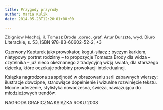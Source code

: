 ```yaml
---
title: Przygody przyrody
author: Maria Kulik
date: 2014-05-28T12:20:01+00:00

---
```

Zbigniew Machej, il. Tomasz Broda ,oprac. graf. Artur Burszta, wyd. Biuro Literackie, s. 53, ISBN 978-83-60602-52-2, +3

Czerwony Kapturek jako prowokator, kogut-siłacz z byczym karkiem, nietypowy portret rodzinny – to propozycje Tomasza Brody dla widza – czytelnika – już nieco obeznanego z tradycyjną wizją świata, dla starszego dziecka, które oczekuje odrobiny prowokacji intelektualnej.

Książka nagrodzona za spójność w obrazowaniu serii zabawnych wierszy; ilustracje dowcipne, stanowiące dopełnienie i wizualne rozwinięcie tekstu. Mocne uderzenie, stylistyka nowoczesna, świeża, nawiązująca do młodzieżowych trendów.

NAGRODA GRAFICZNA KSIĄŻKA ROKU 2008

 
